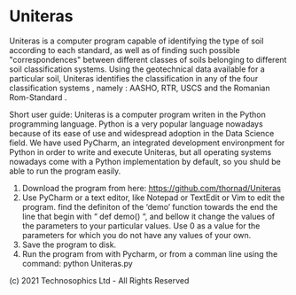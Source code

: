 # Uniteras
Uniteras is a computer program capable of identifying the type of soil according to each standard, as well as of finding such possible "correspondences" between different classes of soils belonging to different soil classification systems. Using the geotechnical data available for a particular soil, Uniteras identifies the classification in any of the four classification systems , namely : AASHO, RTR, USCS and the Romanian  Rom-Standard . 

Short user guide:
Uniteras  is a computer program writen in the Python programming language. Python is a very popular language nowadays because of its ease of use and widespread adoption in the Data Science field.  We have used PyCharm, an integrated development environpment for Python in order to write and execute Uniteras, but all operating systems nowadays come with a Python implementation by default, so you shuld be able to run the program easily.
1.	Download the program from here:  https://github.com/thornad/Uniteras
2.	Use PyCharm or a text editor, like Notepad or TextEdit or Vim to edit the program. find the definiton of the ‘demo’ function towards the end the line that begin with “ def demo() “, and bellow it change the values of the parameters to your particular values. Use 0 as a value for the parameters for which you do not have any values of your own.
3.	Save the program to disk.
4.	Run the program from with Pycharm, or from a comman line using the command:   python Uniteras.py


(c) 2021 Technosophics Ltd -  All Rights Reserved
